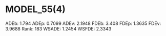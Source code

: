 # MODEL_55(4)

ADEb: 1.794
ADEp: 0.7099
ADEv: 2.1948
FDEb: 3.408
FDEp: 1.3635
FDEv: 3.9688
Rank: 183
WSADE: 1.2454
WSFDE: 2.3343